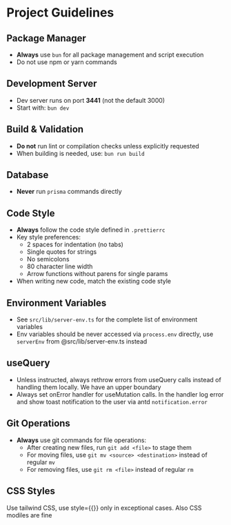 # Project Guidelines

## Package Manager

- **Always** use `bun` for all package management and script execution
- Do not use npm or yarn commands

## Development Server

- Dev server runs on port **3441** (not the default 3000)
- Start with: `bun dev`

## Build & Validation

- **Do not** run lint or compilation checks unless explicitly requested
- When building is needed, use: `bun run build`

## Database

- **Never** run `prisma` commands directly

## Code Style

- **Always** follow the code style defined in `.prettierrc`
- Key style preferences:
  - 2 spaces for indentation (no tabs)
  - Single quotes for strings
  - No semicolons
  - 80 character line width
  - Arrow functions without parens for single params
- When writing new code, match the existing code style

## Environment Variables

- See `src/lib/server-env.ts` for the complete list of environment variables
- Env variables should be never accessed via `process.env` directly, use `serverEnv` from @src/lib/server-env.ts instead

## useQuery

- Unless instructed, always rethrow errors from useQuery calls instead of handling them locally. We have an upper boundary
- Always set onError handler for useMutation calls. In the handler log error and show toast notification to the user via antd `notification.error`

## Git Operations

- **Always** use git commands for file operations:
  - After creating new files, run `git add <file>` to stage them
  - For moving files, use `git mv <source> <destination>` instead of regular `mv`
  - For removing files, use `git rm <file>` instead of regular `rm`

## CSS Styles

Use tailwind CSS, use style={{}} only in exceptional cases. Also CSS modiles are fine
